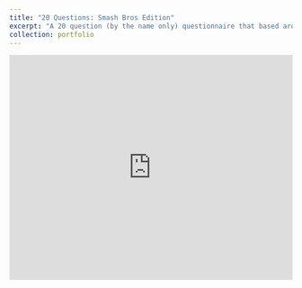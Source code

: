 ```yaml
---
title: "20 Questions: Smash Bros Edition"
excerpt: "A 20 question (by the name only) questionnaire that based arouhd finding your main charcter in Super Smash Bros Ultimate!<br/><img src='/images/500x300.png'>"
collection: portfolio
---
```


<iframe height="400px" width="100%" src="https://repl.it/@OMARIBERNARD/EPIC-20-Questions-Thingy?lite=true" scrolling="no" frameborder="no" allowtransparency="true" allowfullscreen="true" sandbox="allow-forms allow-pointer-lock allow-popups allow-same-origin allow-scripts allow-modals"></iframe>
